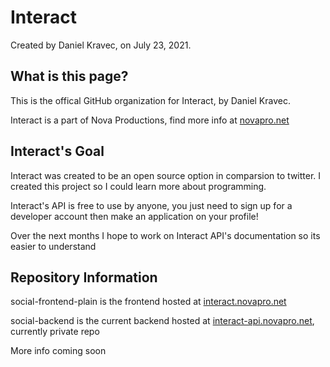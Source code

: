 # Interact
Created by Daniel Kravec, on July 23, 2021.


## What is this page?
This is the offical GitHub organization for Interact, by Daniel Kravec. 

Interact is a part of Nova Productions, find more info at [novapro.net](https://novapro.net/)


## Interact's Goal
Interact was created to be an open source option in comparsion to twitter. 
I created this project so I could learn more about programming.

Interact's API is free to use by anyone, you just need to sign up for a developer account then make an application on your profile!

Over the next months I hope to work on Interact API's documentation so its easier to understand


## Repository Information
social-frontend-plain is the frontend hosted at [interact.novapro.net](https://interact.novapro.net/)

social-backend is the current backend hosted at [interact-api.novapro.net](https://interact-api.novapro.net/), currently private repo

More info coming soon
